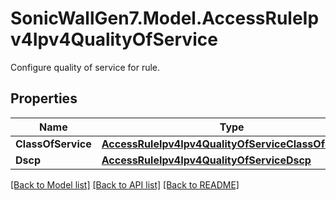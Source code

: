 # SonicWallGen7.Model.AccessRuleIpv4Ipv4QualityOfService
Configure quality of service for rule.

## Properties

Name | Type | Description | Notes
------------ | ------------- | ------------- | -------------
**ClassOfService** | [**AccessRuleIpv4Ipv4QualityOfServiceClassOfService**](AccessRuleIpv4Ipv4QualityOfServiceClassOfService.md) |  | [optional] 
**Dscp** | [**AccessRuleIpv4Ipv4QualityOfServiceDscp**](AccessRuleIpv4Ipv4QualityOfServiceDscp.md) |  | [optional] 

[[Back to Model list]](../README.md#documentation-for-models) [[Back to API list]](../README.md#documentation-for-api-endpoints) [[Back to README]](../README.md)

